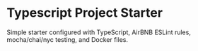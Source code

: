 # Typescript Project Starter

Simple starter configured with TypeScript, AirBNB ESLint rules, mocha/chai/nyc testing, and Docker files.
